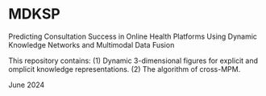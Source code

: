 # MDKSP
Predicting Consultation Success in Online Health Platforms Using Dynamic Knowledge Networks and Multimodal Data Fusion

This repository contains:
(1) Dynamic 3-dimensional figures for explicit and omplicit knowledge representations.
(2) The algorithm of cross-MPM.

June 2024
